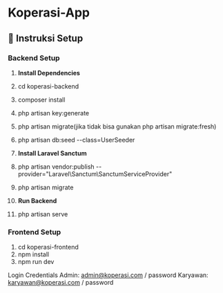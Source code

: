 # Koperasi-App

## 🚀 Instruksi Setup

### Backend Setup

1. **Install Dependencies**
  1. cd koperasi-backend
  2. composer install
  3. php artisan key:generate
  4. php artisan migrate(jika tidak bisa gunakan php artisan migrate:fresh)
  5. php artisan db:seed --class=UserSeeder

2. **Install Laravel Sanctum**
  1. php artisan vendor:publish --provider="Laravel\Sanctum\SanctumServiceProvider"
  2. php artisan migrate

3. **Run Backend**
  1. php artisan serve

### Frontend Setup
1. cd koperasi-frontend
2. npm install
3. npm run dev

Login Credentials
Admin: admin@koperasi.com / password
Karyawan: karyawan@koperasi.com / password
